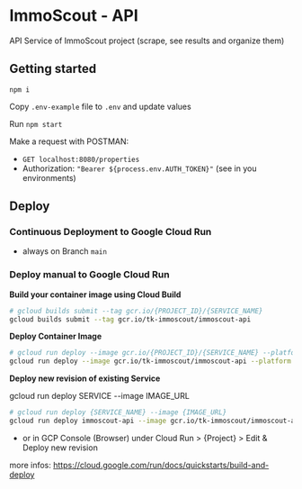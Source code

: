 # ImmoScout - API

API Service of ImmoScout project (scrape, see results and organize them)

## Getting started

```
npm i
```

Copy `.env-example` file to `.env` and update values

Run `npm start`

Make a request with POSTMAN:

-   `GET localhost:8080/properties`
-   Authorization: `"Bearer ${process.env.AUTH_TOKEN}"` (see in you environments)

## Deploy

### Continuous Deployment to Google Cloud Run

-   always on Branch `main`

### Deploy manual to Google Cloud Run

**Build your container image using Cloud Build**

```sh
# gcloud builds submit --tag gcr.io/{PROJECT_ID}/{SERVICE_NAME}
gcloud builds submit --tag gcr.io/tk-immoscout/immoscout-api
```

**Deploy Container Image**

```sh
# gcloud run deploy --image gcr.io/{PROJECT_ID}/{SERVICE_NAME} --platform managed
gcloud run deploy --image gcr.io/tk-immoscout/immoscout-api --platform managed
```

**Deploy new revision of existing Service**

gcloud run deploy SERVICE --image IMAGE_URL

```sh
# gcloud run deploy {SERVICE_NAME} --image {IMAGE_URL}
gcloud run deploy immoscout-api --image gcr.io/tk-immoscout/immoscout-api
```

-   or in GCP Console (Browser) under Cloud Run > {Project} > Edit & Deploy new revision

more infos: https://cloud.google.com/run/docs/quickstarts/build-and-deploy
